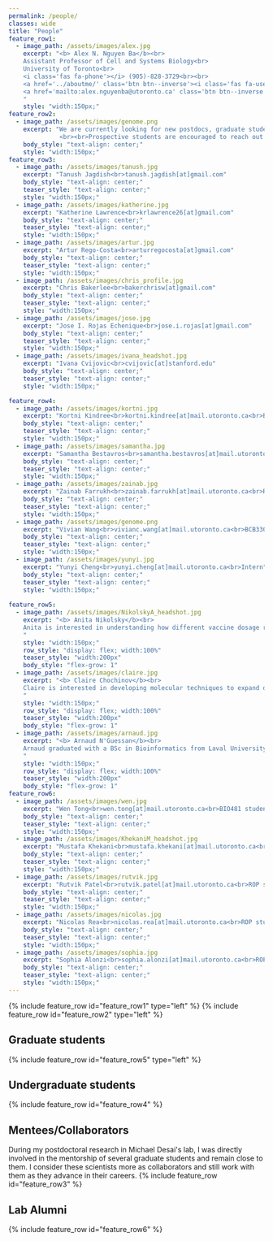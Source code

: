```yaml
---
permalink: /people/
classes: wide
title: "People"
feature_row1:
  - image_path: /assets/images/alex.jpg
    excerpt: "<b> Alex N. Nguyen Ba</b><br>
	Assistant Professor of Cell and Systems Biology<br>
	University of Toronto<br>
	<i class='fas fa-phone'></i> (905)-828-3729<br><br>
	<a href='../aboutme/' class='btn btn--inverse'><i class='fas fa-user'></i> About me</a>
	<a href='mailto:alex.nguyenba@utoronto.ca' class='btn btn--inverse'><i class='far fa-envelope'></i> alex.nguyenba[at]utoronto.ca</a>
	"
    style: "width:150px;"
feature_row2:
  - image_path: /assets/images/genome.png
    excerpt: "We are currently looking for new postdocs, graduate students, and undergraduates to join our team! Please visit our <a href='../opportunities/'>opportunities</a> page for more details.
              <br><br>Prospective students are encouraged to reach out to past trainees/mentees for advice."
    body_style: "text-align: center;"
    style: "width:150px;"
feature_row3:
  - image_path: /assets/images/tanush.jpg
    excerpt: "Tanush Jagdish<br>tanush.jagdish[at]gmail.com"
    body_style: "text-align: center;"
    teaser_style: "text-align: center;"
    style: "width:150px;"
  - image_path: /assets/images/katherine.jpg
    excerpt: "Katherine Lawrence<br>krlawrence26[at]gmail.com"
    body_style: "text-align: center;"
    teaser_style: "text-align: center;"
    style: "width:150px;"
  - image_path: /assets/images/artur.jpg
    excerpt: "Artur Rego-Costa<br>arturregocosta[at]gmail.com"
    body_style: "text-align: center;"
    teaser_style: "text-align: center;"
    style: "width:150px;"
  - image_path: /assets/images/chris_profile.jpg
    excerpt: "Chris Bakerlee<br>bakerchrisw[at]gmail.com"
    body_style: "text-align: center;"
    teaser_style: "text-align: center;"
    style: "width:150px;"
  - image_path: /assets/images/jose.jpg
    excerpt: "Jose I. Rojas Echenique<br>jose.i.rojas[at]gmail.com"
    body_style: "text-align: center;"
    teaser_style: "text-align: center;"
    style: "width:150px;"
  - image_path: /assets/images/ivana_headshot.jpg
    excerpt: "Ivana Cvijovic<br>cvijovic[at]stanford.edu"
    body_style: "text-align: center;"
    teaser_style: "text-align: center;"
    style: "width:150px;"

feature_row4:
  - image_path: /assets/images/kortni.jpg
    excerpt: "Kortni Kindree<br>kortni.kindree[at]mail.utoronto.ca<br>BIO481 student"
    body_style: "text-align: center;"
    teaser_style: "text-align: center;"
    style: "width:150px;"
  - image_path: /assets/images/samantha.jpg
    excerpt: "Samantha Bestavros<br>samantha.bestavros[at]mail.utoronto.ca<br>BIO481 student"
    body_style: "text-align: center;"
    teaser_style: "text-align: center;"
    style: "width:150px;"
  - image_path: /assets/images/zainab.jpg
    excerpt: "Zainab Farrukh<br>zainab.farrukh[at]mail.utoronto.ca<br>ROP student"
    body_style: "text-align: center;"
    teaser_style: "text-align: center;"
    style: "width:150px;"
  - image_path: /assets/images/genome.png
    excerpt: "Vivian Wang<br>vivianc.wang[at]mail.utoronto.ca<br>BCB330 student"
    body_style: "text-align: center;"
    teaser_style: "text-align: center;"
    style: "width:150px;"
  - image_path: /assets/images/yunyi.jpg
    excerpt: "Yunyi Cheng<br>yunyi.cheng[at]mail.utoronto.ca<br>Intern"
    body_style: "text-align: center;"
    teaser_style: "text-align: center;"
    style: "width:150px;"
    
feature_row5:
  - image_path: /assets/images/NikolskyA_headshot.jpg
    excerpt: "<b> Anita Nikolsky</b><br>
	Anita is interested in understanding how different vaccine dosage regimens fundamentally alters the evolutionary process behind the adaptive immune response and will be applying our lineage tracking strategies to B-cells. Anita is funded by a CIHR CGS-M. <br><br>anita.nikolsky[at]mail.utoronto.ca
	"
    style: "width:150px;"
    row_style: "display: flex; width:100%"
    teaser_style: "width:200px"
    body_style: "flex-grow: 1"
  - image_path: /assets/images/claire.jpg
    excerpt: "<b> Claire Chochinov</b><br>
	Claire is interested in developing molecular techniques to expand deep-mutational scanning in human genes. Claire is developping approaches to measure mutation rates of variants in oncogenes in high-throughput. Claire is funded by a CIHR CGS-M. <br><br>claire.chochinov[at]mail.utoronto.ca
	"
    style: "width:150px;"
    row_style: "display: flex; width:100%"
    teaser_style: "width:200px"
    body_style: "flex-grow: 1"    
  - image_path: /assets/images/arnaud.jpg
    excerpt: "<b> Arnaud N'Guessan</b><br>
	Arnaud graduated with a BSc in Bioinformatics from Laval University in Québec City. During his undergrad years, his internships nurtured a passion for microbial evolution and computational biology. After joining the Shapiro and Serohijos lab at University of Montreal for his Master's, Arnaud determined which evolutionary forces are the most important for pangenomes evolution on short timescales within the human gut. Arnaud was also involved in many scientific collaborations to help improve the understanding of SARS-CoV-2 evolution and the response of public heath agencies, e.g. through Wastewater surveillance and other tools for tracking the spread of variants of concern. His interest for innovative multidisciplinary approaches and microbial evolution led him to pursue a PhD where he will be analyzing single-cell RNA sequencing data for understanding how genotypes affect phenotypes via transcription at fine levels of resolution. Arnaud is funded by an NSERC CGS-D. <br><br>arnaud.nguessan[at]mail.utoronto.ca
	"
    style: "width:150px;"
    row_style: "display: flex; width:100%"
    teaser_style: "width:200px"
    body_style: "flex-grow: 1"
feature_row6:
  - image_path: /assets/images/wen.jpg
    excerpt: "Wen Tong<br>wen.tong[at]mail.utoronto.ca<br>BIO481 student (2020)<br>Now at Yale"
    body_style: "text-align: center;"
    teaser_style: "text-align: center;"
    style: "width:150px;"
  - image_path: /assets/images/KhekaniM_headshot.jpg
    excerpt: "Mustafa Khekani<br>mustafa.khekani[at]mail.utoronto.ca<br>BIO481 (2021)"
    body_style: "text-align: center;"
    teaser_style: "text-align: center;"
    style: "width:150px;"
  - image_path: /assets/images/rutvik.jpg
    excerpt: "Rutvik Patel<br>rutvik.patel[at]mail.utoronto.ca<br>ROP student (2021)<br>Now at NYU Dentistry"
    body_style: "text-align: center;"
    teaser_style: "text-align: center;"
    style: "width:150px;"
  - image_path: /assets/images/nicolas.jpg
    excerpt: "Nicolas Rea<br>nicolas.rea[at]mail.utoronto.ca<br>ROP student (2021)"
    body_style: "text-align: center;"
    teaser_style: "text-align: center;"
    style: "width:150px;"
  - image_path: /assets/images/sophia.jpg
    excerpt: "Sophia Alonzi<br>sophia.alonzi[at]mail.utoronto.ca<br>ROP student (2022)"
    body_style: "text-align: center;"
    teaser_style: "text-align: center;"
    style: "width:150px;"
---
```


{% include feature_row id="feature_row1" type="left" %}
{% include feature_row id="feature_row2" type="left" %}
<h2>Graduate students</h2>
{% include feature_row id="feature_row5" type="left" %}
<h2>Undergraduate students</h2>
{% include feature_row id="feature_row4" %}
<h2>Mentees/Collaborators</h2>
During my postdoctoral research in Michael Desai's lab, I was directly involved in the mentorship of several graduate students and remain close to them. I consider these scientists more as collaborators and still work with them as they advance in their careers.
{% include feature_row id="feature_row3" %}
<h2>Lab Alumni</h2>
{% include feature_row id="feature_row6" %}
